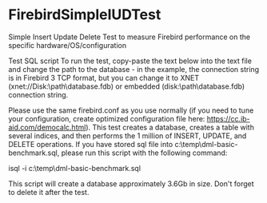 # FirebirdSimpleIUDTest
Simple Insert Update Delete Test to measure Firebird performance on the specific hardware/OS/configuration

Test SQL script
To run the test, copy-paste the text below into the text file and change the path to the database - in the example, the connection string is in Firebird 3 TCP format, but you can change it to XNET (xnet://Disk:\path\database.fdb) or embedded (disk:\path\database.fdb) connection string.

Please use the same firebird.conf as you use normally (if you need to tune your configuration, create optimized configuration file here: https://cc.ib-aid.com/democalc.html).
This test creates a database, creates a table with several indices, and then performs the 1 million of INSERT, UPDATE, and DELETE operations.
If you have stored sql file into c:\temp\dml-basic-benchmark.sql, please run this script with the following command:

isql -i c:\temp\dml-basic-benchmark.sql

This script will create a database approximately 3.6Gb in size. Don't forget to delete it after the test.


